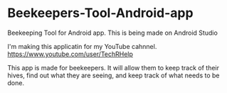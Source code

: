 # Beekeepers-Tool-Android-app
Beekeeping Tool for Android app. This is being made on Android Studio


I'm making this applicatin for my YouTube cahnnel.
https://www.youtube.com/user/TechRHelp

This app is made for beekeepers. It will allow them to keep track of their hives, find out what they are seeing, and keep track of what needs to be done.
